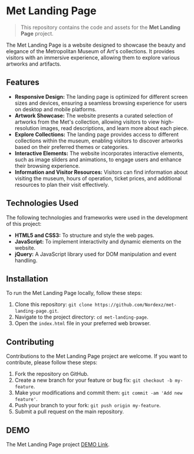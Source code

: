 # Met Landing Page

> This repository contains the code and assets for the **Met Landing Page** project.

The Met Landing Page is a website designed to showcase the beauty and elegance of the Metropolitan Museum of Art's collections. It provides visitors with an immersive experience, allowing them to explore various artworks and artifacts.

## Features

- **Responsive Design:** The landing page is optimized for different screen sizes and devices, ensuring a seamless browsing experience for users on desktop and mobile platforms.
- **Artwork Showcase:** The website presents a curated selection of artworks from the Met's collection, allowing visitors to view high-resolution images, read descriptions, and learn more about each piece.
- **Explore Collections:** The landing page provides access to different collections within the museum, enabling visitors to discover artworks based on their preferred themes or categories.
- **Interactive Elements:** The website incorporates interactive elements, such as image sliders and animations, to engage users and enhance their browsing experience.
- **Information and Visitor Resources:** Visitors can find information about visiting the museum, hours of operation, ticket prices, and additional resources to plan their visit effectively.

## Technologies Used

The following technologies and frameworks were used in the development of this project:

- **HTML5 and CSS3:** To structure and style the web pages.
- **JavaScript:** To implement interactivity and dynamic elements on the website.
- **jQuery:** A JavaScript library used for DOM manipulation and event handling.
## Installation

To run the Met Landing Page locally, follow these steps:

1. Clone this repository: `git clone https://github.com/Nordexz/met-landing-page.git`.
2. Navigate to the project directory: `cd met-landing-page`.
3. Open the `index.html` file in your preferred web browser.

## Contributing

Contributions to the Met Landing Page project are welcome. If you want to contribute, please follow these steps:

1. Fork the repository on GitHub.
2. Create a new branch for your feature or bug fix: `git checkout -b my-feature`.
3. Make your modifications and commit them: `git commit -am 'Add new feature'`.
4. Push your branch to your fork: `git push origin my-feature`.
5. Submit a pull request on the main repository.

## DEMO

The Met Landing Page project [DEMO Link](https://opensource.org/licenses/MIT).

